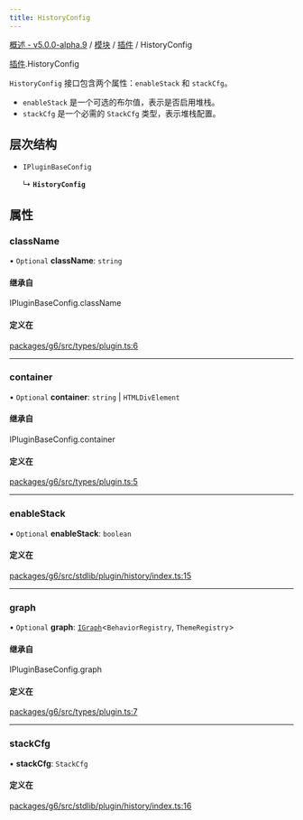 ```yaml
---
title: HistoryConfig
---
```


[概述 - v5.0.0-alpha.9](../../README.zh.md) / [模块](../../modules.zh.md) / [插件](../../modules/plugins.zh.md) / HistoryConfig

[插件](../../modules/plugins.zh.md).HistoryConfig

`HistoryConfig` 接口包含两个属性：`enableStack` 和 `stackCfg`。

- `enableStack` 是一个可选的布尔值，表示是否启用堆栈。
- `stackCfg` 是一个必需的 `StackCfg` 类型，表示堆栈配置。

## 层次结构

- `IPluginBaseConfig`

  ↳ **`HistoryConfig`**

## 属性

### className

• `Optional` **className**: `string`

#### 继承自

IPluginBaseConfig.className

#### 定义在

[packages/g6/src/types/plugin.ts:6](https://github.com/antvis/G6/blob/ef7751dae9/packages/g6/src/types/plugin.ts#L6)

---

### container

• `Optional` **container**: `string` \| `HTMLDivElement`

#### 继承自

IPluginBaseConfig.container

#### 定义在

[packages/g6/src/types/plugin.ts:5](https://github.com/antvis/G6/blob/ef7751dae9/packages/g6/src/types/plugin.ts#L5)

---

### enableStack

• `Optional` **enableStack**: `boolean`

#### 定义在

[packages/g6/src/stdlib/plugin/history/index.ts:15](https://github.com/antvis/G6/blob/ef7751dae9/packages/g6/src/stdlib/plugin/history/index.ts#L15)

---

### graph

• `Optional` **graph**: [`IGraph`](../graph/IGraph.zh.md)<`BehaviorRegistry`, `ThemeRegistry`\>

#### 继承自

IPluginBaseConfig.graph

#### 定义在

[packages/g6/src/types/plugin.ts:7](https://github.com/antvis/G6/blob/ef7751dae9/packages/g6/src/types/plugin.ts#L7)

---

### stackCfg

• **stackCfg**: `StackCfg`

#### 定义在

[packages/g6/src/stdlib/plugin/history/index.ts:16](https://github.com/antvis/G6/blob/ef7751dae9/packages/g6/src/stdlib/plugin/history/index.ts#L16)
